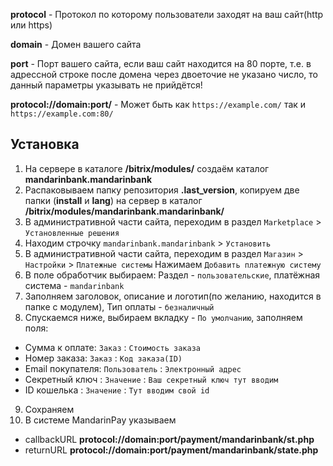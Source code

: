 **protocol** - Протокол по которому пользователи заходят на ваш сайт(http или https)

**domain** - Домен вашего сайта

**port** - Порт вашего сайта, если ваш сайт находится на 80 порте, т.е. в адрессной строке после домена через двоеточие не указано число, то данный параметры указывать не прийдётся!

**protocol://domain:port/** - Может быть как `https://example.com/` так и `https://example.com:80/`

## Установка

1. На сервере в каталоге **/bitrix/modules/** создаём каталог **mandarinbank.mandarinbank**
2. Распаковываем папку репозитория **.last_version**, копируем две папки (**install** и **lang**) на сервер в каталог **/bitrix/modules/mandarinbank.mandarinbank/**
3. В административной части сайта, переходим в раздел `Marketplace` > `Установленные решения`
4. Находим строчку `mandarinbank.mandarinbank` > `Установить`
5. В административной части сайта, переходим в раздел `Магазин` > `Настройки` > `Платежные системы`
Нажимаем `Добавить платежную систему`
6. В поле обработчик выбираем: Раздел - `пользовательские`, платёжная система - `mandarinbank`
7. Заполняем заголовок, описание и логотип(по желанию, находится в папке с модулем), Тип оплаты - `безналичный`
8. Спускаемся ниже, выбираем вкладку - `По умолчанию`, заполняем поля:

- Сумма к оплате: `Заказ` : `Стоимость заказа`
- Номер заказа: `Заказ` : `Код заказа(ID)`
- Email покупателя: `Пользователь` : `Электронный адрес`
- Секретный ключ : `Значение` : `Ваш секретный ключ тут вводим`
- ID кошелька : `Значение` : `Тут вводим свой id`

9. Cохраняем
10. В системе MandarinPay указываем
- callbackURL **protocol://domain:port/payment/mandarinbank/st.php**
- returnURL **protocol://domain:port/payment/mandarinbank/state.php**
